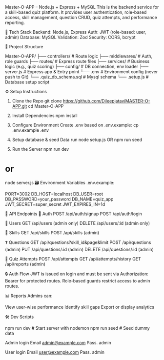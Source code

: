 Master-O-APP – Node.js + Express + MySQL
This is the backend service for a skill-based quiz platform. It provides user authentication, role-based access, skill management, question CRUD, quiz attempts, and performance reporting.

🚀 Tech Stack
Backend: Node.js, Express
Auth: JWT (role-based: user, admin)
Database: MySQL
Validation: Zod
Security: CORS, bcrypt

📂 Project Structure

Master-O-APP/
├── controllers/ # Route logic
├── middlewares/ # Auth, role guards
├── routes/ # Express route files
├── services/ # Business logic (e.g., quiz scoring)
├── config/ # DB connection, env loader
├── server.js # Express app & Entry point
└── .env # Environment config (never push to Git)
└── .quiz_db_schema.sql # Mysql schema
└── .setup.js # Database setup script

⚙️ Setup Instructions

1. Clone the Repo
   git clone https://github.com/Dileepjatav/MASTER-O-APP.git
   cd Master-O-APP

2. Install Dependencies
   npm install

3. Configure Environment
   Create .env based on .env.example:
   cp .env.example .env

4. Setup database & seed Data
   run node setup.js OR npm run seed

5. Run the Server
   npm run dev

# or

node server.js
🗃️ Environment Variables
.env.example:

PORT=3002
DB_HOST=localhost
DB_USER=root
DB_PASSWORD=your_password
DB_NAME=quiz_app
JWT_SECRET=super_secret
JWT_EXPIRES_IN=1d

🧪 API Endpoints
🔐 Auth
POST /api/auth/signup
POST /api/auth/login

👥 Users
GET /api/users (admin only)
DELETE /api/users/:id (admin only)

📘 Skills
GET /api/skills
POST /api/skills (admin)

❓ Questions
GET /api/questions?skill_id&page&limit
POST /api/questions (admin)
PUT /api/questions/:id (admin)
DELETE /api/questions/:id (admin)

🧠 Quiz Attempts
POST /api/attempts
GET /api/attempts/history
GET /api/reports (admin)

🔒 Auth Flow
JWT is issued on login and must be sent via Authorization: Bearer <token> for protected routes.
Role-based guards restrict access to admin routes.

📊 Reports
Admins can:

View user-wise performance
Identify skill gaps
Export or display analytics

🛠️ Dev Scripts

npm run dev # Start server with nodemon
npm run seed # Seed dummy data

Admin login
Email admin@example.com
Pass. admin

User login
Email user@example.com
Pass. admin
